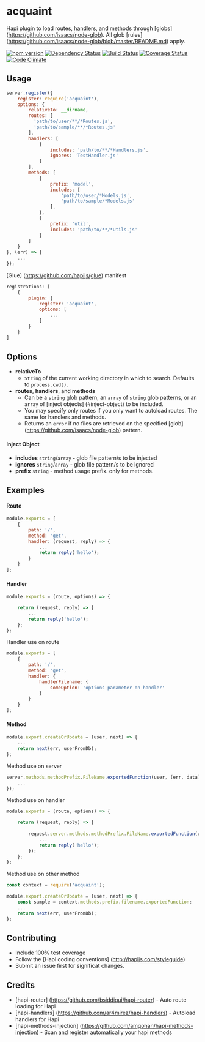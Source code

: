 # acquaint
Hapi plugin to load routes, handlers, and methods through [globs] (https://github.com/isaacs/node-glob).
All glob [rules] (https://github.com/isaacs/node-glob/blob/master/README.md) apply. 

[![npm version](https://badge.fury.io/js/acquaint.svg)](https://badge.fury.io/js/acquaint)
[![Dependency Status](https://david-dm.org/genediazjr/acquaint.svg)](https://david-dm.org/genediazjr/acquaint)
[![Build Status](https://travis-ci.org/genediazjr/acquaint.svg?branch=master)](https://travis-ci.org/genediazjr/acquaint)
[![Coverage Status](https://coveralls.io/repos/github/genediazjr/acquaint/badge.svg?branch=master)](https://coveralls.io/github/genediazjr/acquaint?branch=master)
[![Code Climate](https://codeclimate.com/github/genediazjr/acquaint/badges/gpa.svg)](https://codeclimate.com/github/genediazjr/acquaint)

## Usage

```js
server.register({
    register: require('acquaint'),
    options: {
        relativeTo: __dirname, 
        routes: [
          'path/to/user/**/*Routes.js',
          'path/to/sample/**/*Routes.js'
        ],
        handlers: [
            {
                includes: 'path/to/**/*Handlers.js',
                ignores: 'TestHandler.js'
            }
        ],
        methods: [
            {
                prefix: 'model',
                includes: [
                    'path/to/user/*Models.js',
                    'path/to/sample/*Models.js'
                ],
            },
            {
                prefix: 'util',
                includes: 'path/to/**/*Utils.js'
            }
        ]
    }
}, (err) => {
    ...
});
```
[Glue] (https://github.com/hapijs/glue) manifest
```js
registrations: [
    {
        plugin: {
            register: 'acquaint',
            options: [
                ... 
            ]
        }
    }
]
```

## Options
* **relativeTo** 
  * `String` of the current working directory in which to search. Defaults to `process.cwd()`.
* **routes**, **handlers**, and **methods** 
  * Can be a `string` glob pattern, an `array` of `string` glob patterns, or an `array` of [inject objects] (#inject-object) to be included.
  * You may specify only routes if you only want to autoload routes. The same for handlers and methods.
  * Returns an `error` if no files are retrieved on the specified [glob] (https://github.com/isaacs/node-glob) pattern.

#### Inject Object
* **includes** `string`/`array` - glob file pattern/s to be injected
* **ignores** `string`/`array` - glob file pattern/s to be ignored
* **prefix** `string` - method usage prefix. only for methods.

## Examples

#### Route
```js
module.exports = [
    {
        path: '/',
        method: 'get',
        handler: (request, reply) => {
            ...
            return reply('hello');
        }
    }
];
```

#### Handler
```js
module.exports = (route, options) => {

    return (request, reply) => {
        ...
        return reply('hello');
    };
};
```

Handler use on route
```js
module.exports = [
    {
        path: '/',
        method: 'get',
        handler: {
            handlerFilename: {
                someOption: 'options parameter on handler'
            }
        }
    }
];
```

#### Method
```js
module.export.createOrUpdate = (user, next) => {
    ...
    return next(err, userFromDb);
};
```

Method use on server
```js
server.methods.methodPrefix.FileName.exportedFunction(user, (err, data) => {
    ...
});
```

Method use on handler
```js
module.exports = (route, options) => {

    return (request, reply) => {
    
        request.server.methods.methodPrefix.FileName.exportedFunction(user, (err, data) => {
            ...
            return reply('hello');
        });
    };
};
```

Method use on other method
```js
const context = require('acquaint');

module.export.createOrUpdate = (user, next) => {
    const sample = context.methods.prefix.filename.exportedFunction;
    ...
    return next(err, userFromDb);
};
```

## Contributing
* Include 100% test coverage
* Follow the [Hapi coding conventions] (http://hapijs.com/styleguide)
* Submit an issue first for significat changes.

## Credits 
* [hapi-router] (https://github.com/bsiddiqui/hapi-router) - Auto route loading for Hapi
* [hapi-handlers] (https://github.com/ar4mirez/hapi-handlers) - Autoload handlers for Hapi
* [hapi-methods-injection] (https://github.com/amgohan/hapi-methods-injection) - Scan and register automatically your hapi methods
